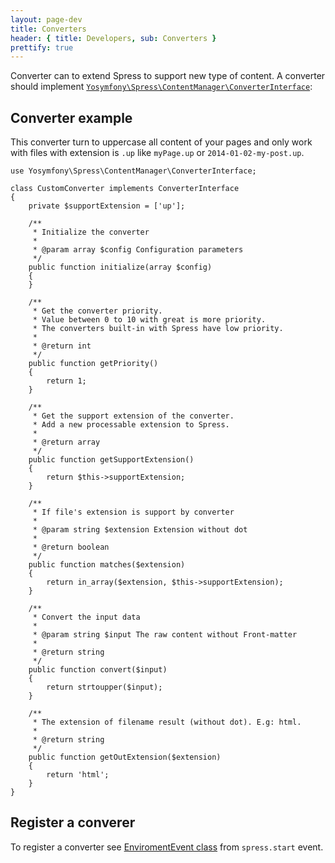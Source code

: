 ```yaml
---
layout: page-dev
title: Converters
header: { title: Developers, sub: Converters }
prettify: true
---
```

Converter can to extend Spress to support new type of content. A converter should
implement [`Yosymfony\Spress\ContentManager\ConverterInterface`][ConverterInterface]:

## Converter example

This converter turn to uppercase all content of your 
pages and only work with files with extension is `.up` like `myPage.up` or
`2014-01-02-my-post.up`.

```
use Yosymfony\Spress\ContentManager\ConverterInterface;

class CustomConverter implements ConverterInterface
{
    private $supportExtension = ['up'];
    
    /**
     * Initialize the converter
     * 
     * @param array $config Configuration parameters
     */
    public function initialize(array $config)
    {
    }
    
    /**
     * Get the converter priority.
     * Value between 0 to 10 with great is more priority.
     * The converters built-in with Spress have low priority.
     * 
     * @return int
     */
    public function getPriority()
    {
        return 1;
    }
    
    /**
     * Get the support extension of the converter.
     * Add a new processable extension to Spress.
     * 
     * @return array
     */
    public function getSupportExtension()
    {
        return $this->supportExtension;
    }
    
    /**
     * If file's extension is support by converter
     * 
     * @param string $extension Extension without dot
     * 
     * @return boolean
     */
    public function matches($extension)
    {
        return in_array($extension, $this->supportExtension);
    }
    
    /**
     * Convert the input data
     * 
     * @param string $input The raw content without Front-matter
     * 
     * @return string
     */
    public function convert($input)
    {
        return strtoupper($input);
    }
    
    /**
     * The extension of filename result (without dot). E.g: html.
     * 
     * @return string
     */
    public function getOutExtension($extension)
    {
        return 'html';
    }
}
```

## Register a converer

To register a converter see 
[EnviromentEvent class](/docs/developers/events-list/#add-new-converter) from
`spress.start` event.

[ConverterInterface]: https://github.com/yosymfony/Spress/blob/master/src/Yosymfony/Spress/ContentManager/ConverterInterface.php